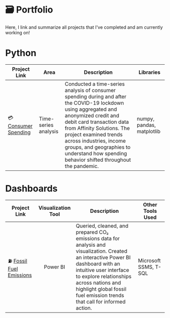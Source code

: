 # 🗃 Portfolio

Here, I link and summarize all projects that I've completed and am currently working on!

# Python
| Project Link | Area | Description | Libraries |
|---|---|---|---|
| 💳 [Consumer Spending](https://github.com/huymh/Consumer-Spending-Project)| Time-series analysis | Conducted a time-series analysis of consumer spending during and after the COVID-19 lockdown using aggregated and anonymized credit and debit card transaction data from Affinity Solutions. The project examined trends across industries, income groups, and geographies to understand how spending behavior shifted throughout the pandemic. | numpy, pandas, matplotlib |

# Dashboards
| Project Link | Visualization Tool | Description | Other Tools Used |
|---|:---:|---|---|
| ⛽ [Fossil Fuel Emissions](https://github.com/huymh/CO2-Project) | Power BI | Queried, cleaned, and prepared CO₂ emissions data for analysis and visualization. Created an interactive Power BI dashboard with an intuitive user interface to explore relationships across nations and highlight global fossil fuel emission trends that call for informed action. | Microsoft SSMS, T-SQL|
